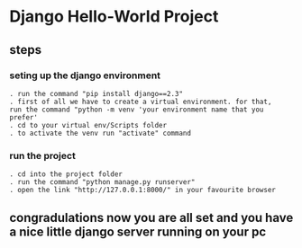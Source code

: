 # Django Hello-World Project

## steps

### seting up the django environment
    . run the command "pip install django==2.3"
    . first of all we have to create a virtual environment. for that,
    run the command "python -m venv 'your environment name that you prefer'
    . cd to your virtual env/Scripts folder
    . to activate the venv run "activate" command

### run the project
    . cd into the project folder
    . run the command "python manage.py runserver"
    . open the link "http://127.0.0.1:8000/" in your favourite browser

## congradulations now you are all set and you have a nice little django server running on your pc
